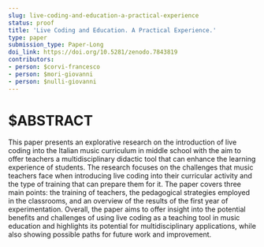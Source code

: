 ```yaml
---
slug: live-coding-and-education-a-practical-experience
status: proof
title: 'Live Coding and Education. A Practical Experience.'
type: paper
submission_type: Paper-Long
doi_link: https://doi.org/10.5281/zenodo.7843819
contributors:
- person: $corvi-francesco
- person: $mori-giovanni
- person: $nulli-giovanni
---
```


# $ABSTRACT

This paper presents an explorative research on the introduction of live
coding into the Italian music curriculum in middle school with the aim
to offer teachers a multidisciplinary didactic tool that can enhance
the learning experience of students. The research focuses on the
challenges that music teachers face when introducing live coding into
their curricular activity and the type of training that can prepare them
for it. The paper covers three main points: the training of teachers,
the pedagogical strategies employed in the classrooms, and an overview
of the results of the first year of experimentation. Overall, the paper
aims to offer insight into the potential benefits and challenges of
using live coding as a teaching tool in music education and highlights
its potential for multidisciplinary applications, while also showing
possible paths for future work and improvement.
